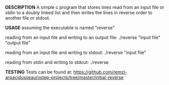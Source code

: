**DESCRIPTION**
A simple c program that stores lines read from an input file or stdin to a doubly linked list and then writes the lines in reverse order to another file or stdout.


**USAGE**
assuming the executable is named "reverse"

reading from an input file and writing to an output file:
./reverse "input file" "output file"

reading from an input file and writing to stdout:
./reverse "input file"

reading from stdin and writing to stdout:
./reverse


**TESTING**
Tests can be found at: https://github.com/remzi-arpacidusseau/ostep-projects/tree/master/initial-reverse

